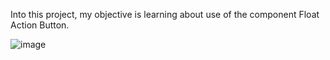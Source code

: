 Into this project, my objective is learning about use of the component Float Action Button.


![image](https://user-images.githubusercontent.com/72364037/172077024-e54b917e-28b7-43b7-a3c2-25f1835020e4.png)
